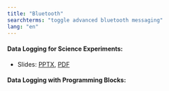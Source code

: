 ```yaml
---
title: "Bluetooth"
searchterms: "toggle advanced bluetooth messaging"
lang: "en"
---
```

 <h4>Data Logging for Science Experiments:</h4>
 <ul>
 <li class="ng-binding">Slides:
 <a href="translations/en-us/advanced/DataLoggingTemp.pptx">PPTX</a>,
 <a href="translations/en-us/advanced/DataLoggingTemp.pdf">PDF</a>
 </li>
 </ul> <h4>Data Logging with Programming Blocks:</h4>
